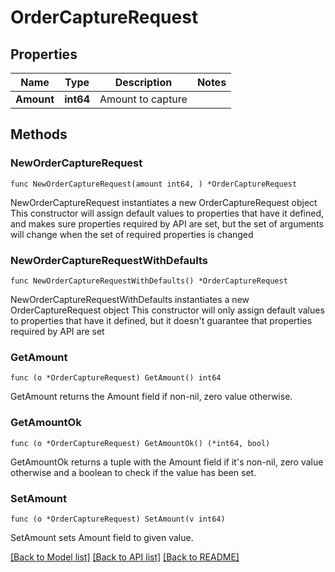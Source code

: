 # OrderCaptureRequest

## Properties

Name | Type | Description | Notes
------------ | ------------- | ------------- | -------------
**Amount** | **int64** | Amount to capture | 

## Methods

### NewOrderCaptureRequest

`func NewOrderCaptureRequest(amount int64, ) *OrderCaptureRequest`

NewOrderCaptureRequest instantiates a new OrderCaptureRequest object
This constructor will assign default values to properties that have it defined,
and makes sure properties required by API are set, but the set of arguments
will change when the set of required properties is changed

### NewOrderCaptureRequestWithDefaults

`func NewOrderCaptureRequestWithDefaults() *OrderCaptureRequest`

NewOrderCaptureRequestWithDefaults instantiates a new OrderCaptureRequest object
This constructor will only assign default values to properties that have it defined,
but it doesn't guarantee that properties required by API are set

### GetAmount

`func (o *OrderCaptureRequest) GetAmount() int64`

GetAmount returns the Amount field if non-nil, zero value otherwise.

### GetAmountOk

`func (o *OrderCaptureRequest) GetAmountOk() (*int64, bool)`

GetAmountOk returns a tuple with the Amount field if it's non-nil, zero value otherwise
and a boolean to check if the value has been set.

### SetAmount

`func (o *OrderCaptureRequest) SetAmount(v int64)`

SetAmount sets Amount field to given value.



[[Back to Model list]](../README.md#documentation-for-models) [[Back to API list]](../README.md#documentation-for-api-endpoints) [[Back to README]](../README.md)


